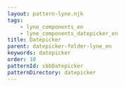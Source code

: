 ```yaml
---
layout: pattern-lyne.njk
tags: 
    - lyne_components_en
    - lyne_components_datepicker_en
title: Datepicker
parent: datepicker-folder-lyne_en
keywords: datepicker
order: 10
patternId: sbbDatepicker
patternDirectory: datepicker
---
```

